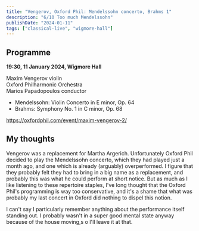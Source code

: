 ```yaml
---
title: "Vengerov, Oxford Phil: Mendelssohn concerto, Brahms 1"
description: "6/10 Too much Mendelssohn"
publishDate: "2024-01-11"
tags: ["classical-live", "wigmore-hall"]
---
```


## Programme

**19:30, 11 January 2024, Wigmore Hall**

Maxim Vengerov violin<br/>
Oxford Philharmonic Orchestra<br/>
Marios Papadopoulos conductor

- Mendelssohn: Violin Concerto in E minor, Op. 64
- Brahms: Symphony No. 1 in C minor, Op. 68

https://oxfordphil.com/event/maxim-vengerov-2/

## My thoughts

Vengerov was a replacement for Martha Argerich.
Unfortunately Oxford Phil decided to play the Mendelssohn concerto, which they had played just a month ago, and one which is already (arguably) overperformed.
I figure that they probably felt they had to bring in a big name as a replacement, and probably this was what he could perform at short notice.
But as much as I like listening to these repertoire staples, I've long thought that the Oxford Phil's programming is way too conservative, and it's a shame that what was probably my last concert in Oxford did nothing to dispel this notion.

I can't say I particularly remember anything about the performance itself standing out.
I probably wasn't in a super good mental state anyway because of the house moving,s o I'll leave it at that.
